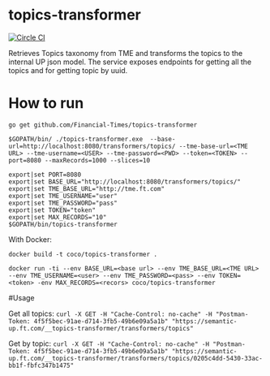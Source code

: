 # topics-transformer

[![Circle CI](https://circleci.com/gh/Financial-Times/topics-transformer/tree/master.png?style=shield)](https://circleci.com/gh/Financial-Times/topics-transformer/tree/master)

Retrieves Topics taxonomy from TME and transforms the topics to the internal UP json model.
The service exposes endpoints for getting all the topics and for getting topic by uuid.

# How to run
`go get github.com/Financial-Times/topics-transformer`

`$GOPATH/bin/ ./topics-transformer.exe  --base-url=http://localhost:8080/transformers/topics/ --tme-base-url=<TME URL> --tme-username=<USER> --tme-password=<PWD> --token=<TOKEN> --port=8080 --maxRecords=1000 --slices=10 `                

```
export|set PORT=8080
export|set BASE_URL="http://localhost:8080/transformers/topics/"
export|set TME_BASE_URL="http://tme.ft.com"
export|set TME_USERNAME="user"
export|set TME_PASSWORD="pass"
export|set TOKEN="token"
export|set MAX_RECORDS="10"
$GOPATH/bin/topics-transformer
```

With Docker:

`docker build -t coco/topics-transformer .`

`docker run -ti --env BASE_URL=<base url> --env TME_BASE_URL=<TME URL> --env TME_USERNAME=<user> --env TME_PASSWORD=<pass> --env TOKEN=<token> -env MAX_RECORDS=<recors> coco/topics-transformer`

#Usage

Get all topics:
`curl -X GET -H "Cache-Control: no-cache" -H "Postman-Token: 4f5f5bec-91ae-d714-3fb5-49b6e09a5a1b" "https://semantic-up.ft.com/__topics-transformer/transformers/topics"`

Get by topic:
`curl -X GET -H "Cache-Control: no-cache" -H "Postman-Token: 4f5f5bec-91ae-d714-3fb5-49b6e09a5a1b" "https://semantic-up.ft.com/__topics-transformer/transformers/topics/0205c4dd-5430-33ac-bb1f-fbfc347b1475"`